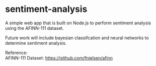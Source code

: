 # sentiment-analysis

A simple web app that is built on Node.js to perform sentiment analysis using the AFINN-111 dataset.

Future work will include bayesian classifcation and neural networks to determine sentiment analysis.

Reference: 
</br>
AFINN-111 Dataset: https://github.com/fnielsen/afinn

